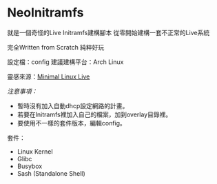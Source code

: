 # NeoInitramfs

就是一個奇怪的Live Initramfs建構腳本
從零開始建構一套不正常的Live系統

完全Written from Scratch
純粹好玩

設定檔：config
建議建構平台：Arch Linux

靈感來源：[Minimal Linux Live](https://github.com/ivandavidov/minimal)

*注意事項：*

* 暫時沒有加入自動dhcp設定網路的計畫。
* 若要在Initramfs裡加入自己的檔案，加到overlay目錄裡。
* 要使用不一樣的套件版本，編輯config。

套件：

+ Linux Kernel
+ Glibc
+ Busybox
+ Sash (Standalone Shell)

